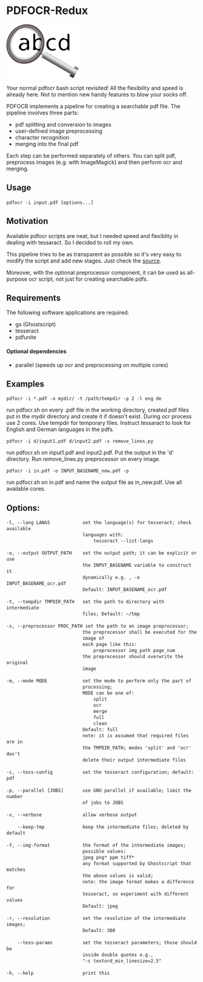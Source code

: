 # PDFOCR-Redux
![zoom](img/magni-glass.png)

Your normal pdfocr bash script revisited! All the flexibility and speed is
already here. Not to mention new handy features to blow your socks off. 

PDFOCR implements a pipeline for creating a searchable
pdf file. The pipeline involves three parts:
  - pdf splitting and conversion to images
  - user-defined image preprocessing
  - character recognition
  - merging into the final pdf

Each step can be performed separately of others. You can split pdf, preprocess
images (e.g. with ImageMagick) and then perform ocr and merging.

## Usage

    pdfocr -i input.pdf [options...]

## Motivation

Available pdfocr scripts are neat, but I needed speed and flexiblity in
dealing with tessaract. So I decided to roll my own. 

This pipeline tries to be as transparent as possible so it's very easy to
modify the script and add new stages. Just check the [source](pdfocr.sh).

Moreover, with the optional preprocessor component, it can be used as
all-purpose ocr script, not just for creating searchable pdfs.

## Requirements

  The following software applications are required:
  - gs (Ghostscript)
  - tesseract
  - pdfunite

#### Optional dependencies
  - parallel (speeds up ocr and preprocessing on multiple cores)


## Examples

    pdfocr -i *.pdf -o mydir/ -t /path/tempdir -p 2 -l eng de 

  run pdfocr.sh on every .pdf file in the working directory,
  created pdf files put in the mydir directory and create it if doesn't exist.
  During ocr process use 2 cores. Use tempdir for temporary files.
  Instruct tessaract to look for English and German languages in the pdfs.

    pdfocr -i d/input1.pdf d/input2.pdf -s remove_lines.py

  run pdfocr.sh on input1.pdf and input2.pdf. Put the output in the 'd'
  directory. Run remove_lines.py preprocessor on every image.

    pdfocr -i in.pdf -o INPUT_BASENAME_new.pdf -p

  run pdfocr.sh on in.pdf and name the output file as in_new.pdf.
  Use all available cores.


## Options:

    -l, --lang LANGS            set the language(s) for tesseract; check available
                                languages with: 
                                    tesseract --list-langs

    -o, --output OUTPUT_PATH    set the output path; it can be explicit or use
                                the INPUT_BASENAME variable to construct it
                                dynamically e.g. , -o INPUT_BASENAME_ocr.pdf
                                Default: INPUT_BASENAME_ocr.pdf

    -t, --tempdir TMPDIR_PATH   set the path to directory with intermediate
                                files; Default: ~/tmp

    -s, --preprocessor PROC_PATH set the path to an image preprocessor;
                                the preprocessor shall be executed for the
                                image of
                                each page like this:
                                    preprocessor img_path page_num
                                the preprocessor should overwrite the original
                                image

    -m, --mode MODE             set the mode to perform only the part of
                                processing;
                                MODE can be one of: 
                                    split
                                    ocr
                                    merge
                                    full  
                                    clean
                                Default: full
                                note: it is assumed that required files are in
                                the TMPDIR_PATH; modes 'split' and 'ocr' don't
                                delete their output intermediate files

    -c, --tess-config           set the tesseract configuration; default: pdf

    -p, --parallel [JOBS]       use GNU parallel if available; limit the number
                                of jobs to JOBS

    -v, --verbose               allow verbose output

        --keep-tmp              keep the intermediate files; deleted by default

    -f, --img-format            the format of the intermediate images; 
                                possible values:
                                jpeg png* ppm tiff*
                                any format supported by Ghostscript that matches
                                the above values is valid;
                                note: the image format makes a difference for
                                tesseract, so experiment with different values
                                Default: jpeg

    -r, --resolution            set the resolution of the intermediate images;
                                Default: 300

        --tess-params           set the tesseract parameters; those should be
                                inside double quotes e.g., 
                                "-c textord_min_linesize=2.5"

    -h, --help                  print this
    

